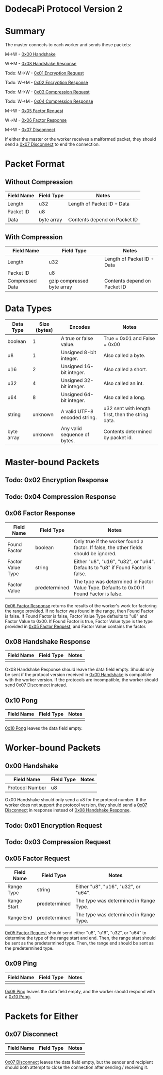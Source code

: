 # DodecaPi Protocol Version 2

# Summary

The master connects to each worker and sends these packets:

M->W - [0x00 Handshake](#0x00-handshake)

W->M - [0x08 Handshake Response](#0x08-handshake-response)

Todo: M->W - [0x01 Encryption Request](#0x01-encryption-request)

Todo: W->M - [0x02 Encryption Response](#0x02-encryption-response)

Todo: M->W - [0x03 Compression Request](#0x03-compression-request)

Todo: W->M - [0x04 Compression Response](#0x04-compression-response)

M->W - [0x05 Factor Request](#0x05-factor-request)

W->M - [0x06 Factor Response](#0x06-factor-response)

M->W - [0x07 Disconnect](#0x07-disconnect)

If either the master or the worker receives a malformed packet, they should send
a [0x07 Disconnect](#0x07-disconnect) to end the connection.

# Packet Format

## Without Compression

| Field Name | Field Type | Notes                        |
|------------|------------|------------------------------|
| Length     | u32        | Length of Packet ID + Data   |
| Packet ID  | u8         |                              |
| Data       | byte array | Contents depend on Packet ID |

## With Compression

| Field Name            | Field Type                 | Notes                        |
|-----------------------|----------------------------|------------------------------|
| Length                | u32                        | Length of Packet ID + Data   |
| Packet ID             | u8                         |                              |
| Compressed Data       | gzip compressed byte array | Contents depend on Packet ID |

# Data Types

| Data Type  | Size (bytes) | Encodes                              | Notes                                             |
|------------|--------------|--------------------------------------|---------------------------------------------------|
| boolean    | 1            | A true or false value.               | True = 0x01 and False = 0x00                      |
| u8         | 1            | Unsigned 8-bit integer.              | Also called a byte.                               |
| u16        | 2            | Unsigned 16-bit integer.             | Also called a short.                              |
| u32        | 4            | Unsigned 32-bit integer.             | Also called an int.                               |
| u64        | 8            | Unsigned 64-bit integer.             | Also called a long.                               |
| string     | unknown      | A valid UTF-8 encoded string.        | u32 sent with length first, then the string data. |
| byte array | unknown      | Any valid sequence of bytes.         | Contents determined by packet id.                 |

# Master-bound Packets

## Todo: 0x02 Encryption Response

## Todo: 0x04 Compression Response

## 0x06 Factor Response

| Field Name        | Field Type    | Notes                                                                                    |
|-------------------|---------------|------------------------------------------------------------------------------------------|
| Found Factor      | boolean       | Only true if the worker found a factor. If false, the other fields should be ignored.     |
| Factor Value Type | string        | Either "u8", "u16", "u32", or "u64". Defaults to "u8" if Found Factor is false.          |
| Factor Value      | predetermined | The type was determined in Factor Value Type. Defaults to 0x00 if Found Factor is false. |

[0x06 Factor Response](#0x06-factor-response) returns the results of the worker's work for factoring the
range provided. If no factor was found in the range, then Found Factor is false.
If Found Factor is false, Factor Value Type defaults to "u8" and Factor Value to
0x00. If Found Factor is true, Factor Value type is the type provided in
[0x05 Factor Request](#0x05-factor-request), and Factor Value contains the factor.

## 0x08 Handshake Response

| Field Name | Field Type | Notes |
|------------|------------|-------|
|            |            |       |

Ox08 Handshake Response should leave the data field empty. Should only be sent if
the protocol version received in [0x00 Handshake](#0x00-handshake) is compatible with the worker
version. If the protocols are incompatible, the worker should send [0x07 Disconnect](#0x07-disconnect)
instead.

## 0x10 Pong

| Field Name | Field Type | Notes |
|------------|------------|-------|
|            |            |       |

[0x10 Pong](#0x10-pong) leaves the data field empty.

# Worker-bound Packets

## 0x00 Handshake

| Field Name      | Field Type | Notes |
|-----------------|------------|-------|
| Protocol Number | u8         |       |

Ox00 Handshake should only send a u8 for the protocol number. If the worker does
not support the protocol version, they should send a [0x07 Disconnect](#0x07-disconnect) in response
instead of [0x08 Handshake Response](#0x08-handshake-response).

## Todo: 0x01 Encryption Request

## Todo: 0x03 Compression Request

## 0x05 Factor Request

| Field Name  | Field Type    | Notes                                  |
|-------------|---------------|----------------------------------------|
| Range Type  | string        | Either "u8", "u16", "u32", or "u64".   |
| Range Start | predetermined | The type was determined in Range Type. |
| Range End   | predetermined | The type was determined in Range Type. |

[0x05 Factor Request](#0x05-factor-request) should send either "u8", "u16", "u32", or "u64" to determine
the type of the range start and end. Then, the range start should be sent as the
predetermined type. Then, the range end should be sent as the predetermined type.

## 0x09 Ping

| Field Name | Field Type | Notes |
|------------|------------|-------|
|            |            |       |

[0x09 Ping](#0x09-ping) leaves the data field empty, and the worker should respond with a
[0x10 Pong](#0x10-pong).

# Packets for Either

## 0x07 Disconnect

| Field Name | Field Type | Notes |
|------------|------------|-------|
|            |            |       |

[0x07 Disconnect](#0x07-disconnect) leaves the data field empty, but the sender and recipient
should both attempt to close the connection after sending / receiving it.
